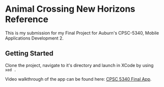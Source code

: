 # Animal Crossing New Horizons Reference

This is my submission for my Final Project for Auburn's CPSC-5340, Mobile Applications Development 2.

## Getting Started

Clone the project, navigate to it's directory and launch in XCode by using `xed .`

Video walkthrough of the app can be found here: [CPSC 5340 Final App](https://youtu.be/uZR_-yP_V18).
